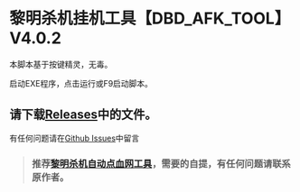 # 黎明杀机挂机工具【DBD_AFK_TOOL】V4.0.2
本脚本基于按键精灵，无毒。

启动EXE程序，点击运行或F9启动脚本。  

## 请下载[Releases](https://github.com/maskrs/DBD_AFK_TOOL/releases)中的文件。  

有任何问题请在[Github Issues](https://github.com/maskrs/DBD_AFK_TOOL/issues)中留言  

> ###   推荐[黎明杀机自动点血网工具](https://github.com/WKhistory/DBDAuto_BPWeb/releases)，需要的自提，有任何问题请联系原作者。 
